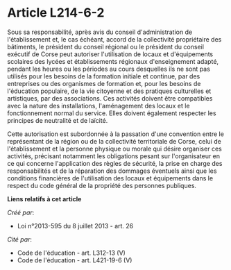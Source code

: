 # Article L214-6-2

Sous  sa responsabilité, après avis du conseil d'administration de  l'établissement et, le cas échéant, accord de la
collectivité  propriétaire des bâtiments, le président du conseil régional ou le  président du conseil exécutif de Corse peut
autoriser l'utilisation de  locaux et d'équipements scolaires des lycées et établissements régionaux  d'enseignement adapté,
pendant les heures ou les périodes au cours  desquelles ils ne sont pas utilisés pour les besoins de la formation  initiale
et continue, par des entreprises ou des organismes de formation  et, pour les besoins de l'éducation populaire, de la vie
citoyenne et  des pratiques culturelles et artistiques, par des associations. Ces  activités doivent être compatibles avec la
nature des installations,  l'aménagement des locaux et le fonctionnement normal du service. Elles  doivent également
respecter les principes de neutralité et de laïcité. 

Cette autorisation est subordonnée à la passation d'une convention  entre le représentant de la région ou de la collectivité
territoriale de  Corse, celui de l'établissement et la personne physique ou morale qui  désire organiser ces activités,
précisant notamment les obligations  pesant sur l'organisateur en ce qui concerne l'application des règles de  sécurité, la
prise en charge des responsabilités et de la réparation  des dommages éventuels ainsi que les conditions financières de
l'utilisation des locaux et équipements dans le respect du code général de la propriété des personnes publiques.

**Liens relatifs à cet article**

_Créé par_:

  - Loi n°2013-595 du 8 juillet 2013 - art. 26

_Cité par_:

  - Code de l'éducation - art. L312-13 (V)
  - Code de l'éducation - art. L421-19-6 (V)
